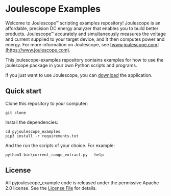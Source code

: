 
# Joulescope Examples

Welcome to Joulescope™ scripting examples repository! 
Joulescope is an affordable, precision DC energy analyzer that enables you to 
build better products. Joulescope™ accurately and simultaneously measures the 
voltage and current supplied to your target device, and it then computes power 
and energy. For more information on Joulescope, see 
[www.joulescope.com](https://www.joulescope.com).

This joulescope-examples repository contains examples for how to use the
joulescope package in your own Python scripts and programs.  

If you just want to use Joulescope, you can 
[download](https://www.joulescope.com/download) the application.


## Quick start

Clone this repository to your computer:

    git clone 
    
Install the dependencies:

    cd pyjoulescope_examples
    pip3 install -r requirements.txt
    
And the run the scripts of your choice.  For example:

    python3 bin\current_range_extract.py --help


## License

All pyjoulescope_example code is released under the permissive Apache 2.0 
license.  See the [License File](LICENSE.txt) for details.
